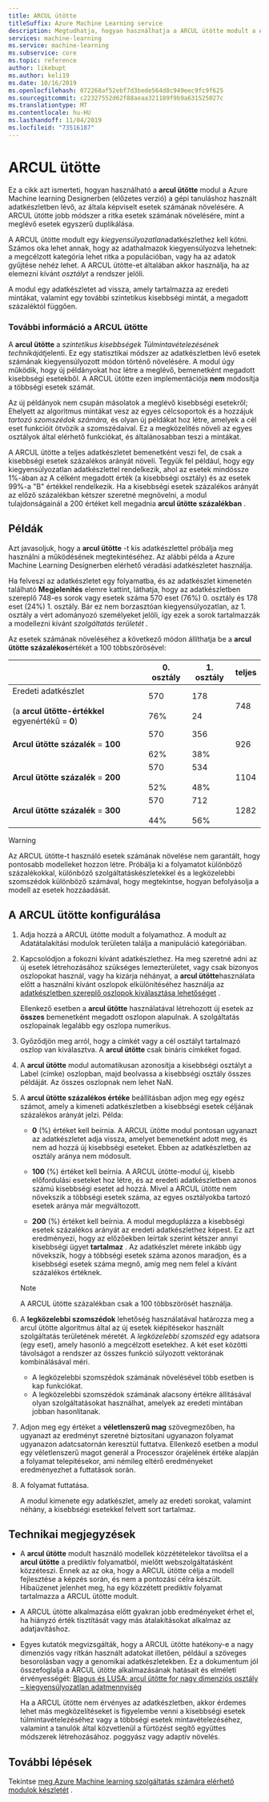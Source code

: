 ```yaml
---
title: ARCUL ütötte
titleSuffix: Azure Machine Learning service
description: Megtudhatja, hogyan használhatja a ARCUL ütötte modult a Azure Machine Learning szolgáltatásban az adathalmazban előforduló kis előfordulási példák számának növelésére a túlmintavételezés használatával.
services: machine-learning
ms.service: machine-learning
ms.subservice: core
ms.topic: reference
author: likebupt
ms.author: keli19
ms.date: 10/16/2019
ms.openlocfilehash: 072268af52ebf7d3bede564d8c949eec9fc9f625
ms.sourcegitcommit: c22327552d62f88aeaa321189f9b9a631525027c
ms.translationtype: MT
ms.contentlocale: hu-HU
ms.lasthandoff: 11/04/2019
ms.locfileid: "73516187"
---
```

# <a name="smote"></a>ARCUL ütötte

Ez a cikk azt ismerteti, hogyan használható a **arcul ütötte** modul a Azure Machine learning Designerben (előzetes verzió) a gépi tanuláshoz használt adatkészletben lévő, az általa képviselt esetek számának növelésére. A ARCUL ütötte jobb módszer a ritka esetek számának növelésére, mint a meglévő esetek egyszerű duplikálása.  

 A ARCUL ütötte modult egy *kiegyensúlyozatlan*adatkészlethez kell kötni. Számos oka lehet annak, hogy az adathalmazok kiegyensúlyozva lehetnek: a megcélzott kategória lehet ritka a populációban, vagy ha az adatok gyűjtése nehéz lehet. A ARCUL ütötte-et általában akkor használja, ha az elemezni kívánt *osztályt* a rendszer jelöli. 
  
 A modul egy adatkészletet ad vissza, amely tartalmazza az eredeti mintákat, valamint egy további szintetikus kisebbségi mintát, a megadott százaléktól függően.  
  
### <a name="more-about-smote"></a>További információ a ARCUL ütötte

A **arcul ütötte** a *szintetikus kisebbségek Túlmintavételezésének technikáját*jelenti. Ez egy statisztikai módszer az adatkészletben lévő esetek számának kiegyensúlyozott módon történő növelésére.  A modul úgy működik, hogy új példányokat hoz létre a meglévő, bemenetként megadott kisebbségi esetekből. A ARCUL ütötte ezen implementációja **nem** módosítja a többségi esetek számát.

Az új példányok nem csupán másolatok a meglévő kisebbségi esetekről; Ehelyett az algoritmus mintákat vesz az egyes célcsoportok és a hozzájuk *tartozó szomszédok számára,* és olyan új példákat hoz létre, amelyek a cél eset funkcióit ötvözik a szomszédaival. Ez a megközelítés növeli az egyes osztályok által elérhető funkciókat, és általánosabban teszi a mintákat.
  
A ARCUL ütötte a teljes adatkészletet bemenetként veszi fel, de csak a kisebbségi esetek százalékos arányát növeli. Tegyük fel például, hogy egy kiegyensúlyozatlan adatkészlettel rendelkezik, ahol az esetek mindössze 1%-ában az A célként megadott érték (a kisebbségi osztály) és az esetek 99%-a "B" értékkel rendelkezik. Ha a kisebbségi esetek százalékos arányát az előző százalékban kétszer szeretné megnövelni, a modul tulajdonságainál a 200 értéket kell megadnia **arcul ütötte százalékban** .  
  
## <a name="examples"></a>Példák  

Azt javasoljuk, hogy a **arcul ütötte** -t kis adatkészlettel próbálja meg használni a működésének megtekintéséhez. Az alábbi példa a Azure Machine Learning Designerben elérhető véradási adatkészletet használja.
  
Ha felveszi az adatkészletet egy folyamatba, és az adatkészlet kimenetén található **Megjelenítés** elemre kattint, láthatja, hogy az adatkészletben szereplő 748-es sorok vagy esetek száma 570 eset (76%) 0. osztály és 178 eset (24%) 1. osztály. Bár ez nem borzasztóan kiegyensúlyozatlan, az 1. osztály a vért adományozó személyeket jelöli, így ezek a sorok tartalmazzák a modellezni kívánt *szolgáltatás területét* .
 
Az esetek számának növeléséhez a következő módon állíthatja be a **arcul ütötte százalékos**értékét a 100 többszörösével:

||0\. osztály|1\. osztály|teljes|  
|-|-------------|-------------|-----------|  
|Eredeti adatkészlet<br /><br /> (a **arcul ütötte-értékkel** egyenértékű = **0**)|570<br /><br /> 76%|178<br /><br /> 24|748|  
|**Arcul ütötte százalék** = **100**|570<br /><br /> 62%|356<br /><br /> 38%|926|  
|**Arcul ütötte százalék** = **200**|570<br /><br /> 52%|534<br /><br /> 48%|1104|  
|**Arcul ütötte százalék** = **300**|570<br /><br /> 44%|712<br /><br /> 56%|1282|  
  
> [!WARNING]
>  Az ARCUL ütötte-t használó esetek számának növelése nem garantált, hogy pontosabb modelleket hozzon létre. Próbálja ki a folyamatot különböző százalékokkal, különböző szolgáltatáskészletekkel és a legközelebbi szomszédok különböző számával, hogy megtekintse, hogyan befolyásolja a modell az esetek hozzáadását.  
  
## <a name="how-to-configure-smote"></a>A ARCUL ütötte konfigurálása
  
1.  Adja hozzá a ARCUL ütötte modult a folyamathoz. A modult az Adatátalakítási modulok területen találja a manipuláció kategóriában.

2. Kapcsolódjon a fokozni kívánt adatkészlethez. Ha meg szeretné adni az új esetek létrehozásához szükséges lemezterületet, vagy csak bizonyos oszlopokat használ, vagy ha kizárja néhányat, a **arcul ütötte**használata előtt a használni kívánt oszlopok elkülönítéséhez használja az [adatkészletben szereplő oszlopok kiválasztása lehetőséget](select-columns-in-dataset.md) .
  
    Ellenkező esetben a **arcul ütötte** használatával létrehozott új esetek az **összes** bemenetként megadott oszlopon alapulnak. A szolgáltatás oszlopainak legalább egy oszlopa numerikus.
  
3.  Győződjön meg arról, hogy a címkét vagy a cél osztályt tartalmazó oszlop van kiválasztva.  A **arcul ütötte** csak bináris címkéket fogad.
  
4.  A **arcul ütötte** modul automatikusan azonosítja a kisebbségi osztályt a Label (címke) oszlopban, majd beolvassa a kisebbségi osztály összes példáját. Az összes oszlopnak nem lehet NaN.
  
5.  A **arcul ütötte százalékos értéke** beállításban adjon meg egy egész számot, amely a kimeneti adatkészletben a kisebbségi esetek céljának százalékos arányát jelzi. Példa:  
  
    - **0** (%) értéket kell beírnia. A ARCUL ütötte modul pontosan ugyanazt az adatkészletet adja vissza, amelyet bemenetként adott meg, és nem ad hozzá új kisebbségi eseteket. Ebben az adatkészletben az osztály aránya nem módosult.  
  
    -   **100** (%) értéket kell beírnia. A ARCUL ütötte-modul új, kisebb előfordulási eseteket hoz létre, és az eredeti adatkészletben azonos számú kisebbségi esetet ad hozzá. Mivel a ARCUL ütötte nem növekszik a többségi esetek száma, az egyes osztályokba tartozó esetek aránya már megváltozott.  
  
    -   **200** (%) értéket kell beírnia. A modul megduplázza a kisebbségi esetek százalékos arányát az eredeti adatkészlethez képest. Ez azt eredményezi, hogy az előzőekben leírtak szerint kétszer annyi kisebbségi ügyet **tartalmaz** .  Az adatkészlet mérete inkább úgy növekszik, hogy a többségi esetek száma azonos maradjon, és a kisebbségi esetek száma megnő, amíg meg nem felel a kívánt százalékos értéknek.  
  
    > [!NOTE]
    > A ARCUL ütötte százalékban csak a 100 többszörösét használja.

6.  A **legközelebbi szomszédok** lehetőség használatával határozza meg a arcul ütötte algoritmus által az új esetek kiépítésekor használt szolgáltatás területének méretét. A *legközelebbi szomszéd* egy adatsora (egy eset), amely hasonló a megcélzott esetekhez. A két eset közötti távolságot a rendszer az összes funkció súlyozott vektorának kombinálásával méri.  
  
     + A legközelebbi szomszédok számának növelésével több esetben is kap funkciókat.
     + A legközelebbi szomszédok számának alacsony értékre állításával olyan szolgáltatásokat használhat, amelyek az eredeti mintában jobban hasonlítanak.  
  
7. Adjon meg egy értéket a **véletlenszerű mag** szövegmezőben, ha ugyanazt az eredményt szeretné biztosítani ugyanazon folyamat ugyanazon adatcsatornán keresztül futtatva. Ellenkező esetben a modul egy véletlenszerű magot generál a Processzor órajelének értéke alapján a folyamat telepítésekor, ami némileg eltérő eredményeket eredményezhet a futtatások során.

8. A folyamat futtatása.  
  
     A modul kimenete egy adatkészlet, amely az eredeti sorokat, valamint néhány, a kisebbségi esetekkel felvett sort tartalmaz.  

## <a name="technical-notes"></a>Technikai megjegyzések

+ A **arcul ütötte** modult használó modellek közzétételekor távolítsa el a **arcul ütötte** a prediktív folyamatból, mielőtt webszolgáltatásként közzéteszi.  Ennek az az oka, hogy a ARCUL ütötte célja a modell fejlesztése a képzés során, és nem a pontozási célra készült.  Hibaüzenet jelenhet meg, ha egy közzétett prediktív folyamat tartalmazza a ARCUL ütötte modult.

+ A ARCUL ütötte alkalmazása előtt gyakran jobb eredményeket érhet el, ha hiányzó érték tisztítását vagy más átalakításokat alkalmaz az adatjavításhoz. 

+ Egyes kutatók megvizsgálták, hogy a ARCUL ütötte hatékony-e a nagy dimenziós vagy ritkán használt adatokat illetően, például a szöveges besorolásban vagy a genomikai adatkészletekben. Ez a dokumentum jól összefoglalja a ARCUL ütötte alkalmazásának hatásait és elméleti érvényességét: [Blagus és LUSA: arcul ütötte for nagy dimenziós osztály – kiegyensúlyozatlan adatmennyiség](https://bmcbioinformatics.biomedcentral.com/articles/10.1186/1471-2105-14-106)

    Ha a ARCUL ütötte nem érvényes az adatkészletben, akkor érdemes lehet más megközelítéseket is figyelembe venni a kisebbségi esetek túlmintavételezéséhez vagy a többségi esetek mintavételezéséhez, valamint a tanulók által közvetlenül a fürtözést segítő együttes módszerek létrehozásához. poggyász vagy adaptív növelés.


## <a name="next-steps"></a>További lépések

Tekintse [meg Azure Machine learning szolgáltatás számára elérhető modulok készletét](module-reference.md) . 

